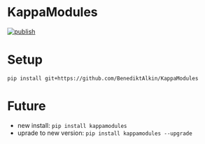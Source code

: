 # KappaModules

[![publish](https://github.com/BenediktAlkin/KappaModules/actions/workflows/publish.yaml/badge.svg)](https://github.com/BenediktAlkin/KappaModules/actions/workflows/publish.yaml)

# Setup

`pip install git+https://github.com/BenediktAlkin/KappaModules`

# Future

- new install: `pip install kappamodules`
- uprade to new version: `pip install kappamodules --upgrade` 
